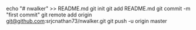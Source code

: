 echo "# nwalker" >> README.md
git init
git add README.md
git commit -m "first commit"
git remote add origin git@github.com:srjcnathan73/nwalker.git
git push -u origin master
